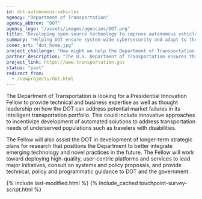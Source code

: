 ```yaml
---
id: dot-autonomous-vehicles
agency: "Department of Transportation"
agency_abbrev: "DOT"
agency_logo: "/assets/images/agencies/DOT.png"
title: "Developing open-source technology to improve autonomous vehicle safety, efficiency and mobility"
summary: "Helping DOT ensure system-wide cybersecurity and adapt to the challenges and opportunities that autonomous vehicles and aerial systems offer"
cover_art: "dot_home.jpg"
project_challenge: "How might we help the Department of Transportation leverage emerging technology to make our cities and transportation systems safer?"
partner_description: "The U.S. Department of Transportation ensures that our nation has the safest, most efficient and modern transportation system in the world; that improves the quality of life for all American people and communities, from rural to urban, and increases the productivity and competitiveness of American workers and businesses."
project_link: https://www.transportation.gov
status: "past"
redirect_from:
  - /newprojects/dot.html
---
```


The Department of Transportation is looking for a Presidential Innovation Fellow to provide technical and business expertise as well as thought leadership on how the DOT can address potential market failures in its intelligent transportation portfolio. This could include innovative approaches to incentivize development of automated solutions to address transportation needs of underserved populations such as travelers with disabilities.

The Fellow will also assist the DOT in development of longer-term strategic plans for research that positions the Department to better integrate emerging technology and novel practices in the future. The Fellow will work toward deploying high-quality, user-centric platforms and services to lead major initiatives, consult on systems and policy proposals, and provide technical, policy and programmatic guidance to DOT and the government.

<section class="usa-section">
  <div class="grid-container">
    {% include last-modified.html %}
    {% include_cached touchpoint-survey-script.html %}
  </div>
</section>